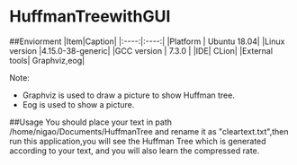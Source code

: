 # HuffmanTreewithGUI


##Enviorment
|Item|Caption|
|:----:|:----:|
|Platform | Ubuntu 18.04|
|Linux version |4.15.0-38-generic|
|GCC version | 7.3.0 |
|IDE| CLion|
|External tools| Graphviz,eog|

Note:  
* Graphviz is used to draw a picture to show Huffman tree.
* Eog is used to show a picture. 

##Usage
You should place your text in path /home/nigao/Documents/HuffmanTree and rename it as "cleartext.txt",then run this application,you will see the Huffman Tree which is generated according to your text, and you will also learn the compressed rate.